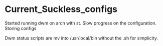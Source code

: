 # Current_Suckless_configs
Started running dwm on arch with st. Slow progress on the configuration. Storing configs

Dwm status scripts are mv into /usr/local/bin without the .sh for simplicity.
